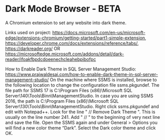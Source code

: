 # Dark Mode Browser - BETA
A Chromium extension to set any website into dark theme.

Links used on project: 
https://docs.microsoft.com/en-us/microsoft-edge/extensions-chromium/getting-started/part1-simple-extension,
https://developer.chrome.com/docs/extensions/reference/tabs/,
https://darkreader.org/ OR https://microsoftedge.microsoft.com/addons/detail/dark-reader/ifoakfbpdcdoeenechcleahebpibofpc

How to Enable Dark Theme in SQL Server Management Studio:
https://www.prajwaldesai.com/how-to-enable-dark-theme-in-sql-server-management-studio/
On the machine where SSMS is installed, browse to the following location to change the configuration file ssms.pkgundef. 
The file path for SSMS 17 is C:\Program Files (x86)\Microsoft SQL Server\140\Tools\Binn\ManagementStudio. 
In case you are using SSMS 2016, the path is C:\Program Files (x86)\Microsoft SQL Server\130\Tools\Binn\ManagementStudio.
Right click ssms.pkgundef and edit with Notepad++. Look for the line " // Remove Dark Theme ". This is usually on the line number 241. 
Add " // " to the beginning of very next line and save the file. Open the SSMS again and under General > Options you will find a new color theme “Dark”. 
Select the Dark color theme and click OK.

